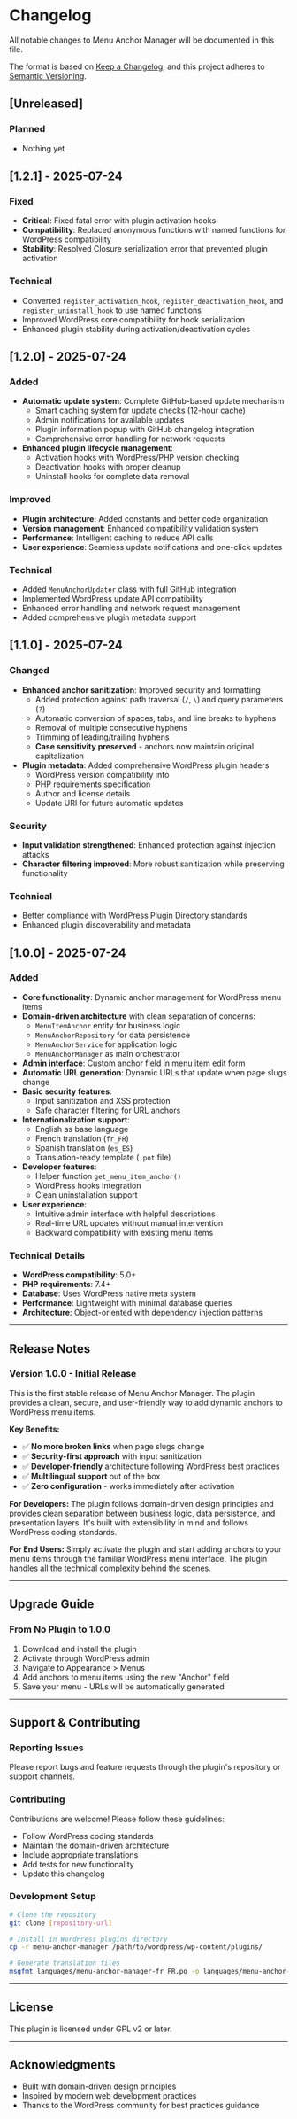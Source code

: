 # Changelog

All notable changes to Menu Anchor Manager will be documented in this file.

The format is based on [Keep a Changelog](https://keepachangelog.com/en/1.0.0/),
and this project adheres to [Semantic Versioning](https://semver.org/spec/v2.0.0.html).

## [Unreleased]

### Planned
- Nothing yet

## [1.2.1] - 2025-07-24

### Fixed
- **Critical**: Fixed fatal error with plugin activation hooks
- **Compatibility**: Replaced anonymous functions with named functions for WordPress compatibility
- **Stability**: Resolved Closure serialization error that prevented plugin activation

### Technical
- Converted `register_activation_hook`, `register_deactivation_hook`, and `register_uninstall_hook` to use named functions
- Improved WordPress core compatibility for hook serialization
- Enhanced plugin stability during activation/deactivation cycles

## [1.2.0] - 2025-07-24

### Added
- **Automatic update system**: Complete GitHub-based update mechanism
  - Smart caching system for update checks (12-hour cache)
  - Admin notifications for available updates
  - Plugin information popup with GitHub changelog integration
  - Comprehensive error handling for network requests
- **Enhanced plugin lifecycle management**:
  - Activation hooks with WordPress/PHP version checking
  - Deactivation hooks with proper cleanup
  - Uninstall hooks for complete data removal

### Improved
- **Plugin architecture**: Added constants and better code organization
- **Version management**: Enhanced compatibility validation system
- **Performance**: Intelligent caching to reduce API calls
- **User experience**: Seamless update notifications and one-click updates

### Technical
- Added `MenuAnchorUpdater` class with full GitHub integration
- Implemented WordPress update API compatibility
- Enhanced error handling and network request management
- Added comprehensive plugin metadata support

## [1.1.0] - 2025-07-24

### Changed
- **Enhanced anchor sanitization**: Improved security and formatting
  - Added protection against path traversal (`/`, `\`) and query parameters (`?`)
  - Automatic conversion of spaces, tabs, and line breaks to hyphens
  - Removal of multiple consecutive hyphens
  - Trimming of leading/trailing hyphens
  - **Case sensitivity preserved** - anchors now maintain original capitalization
- **Plugin metadata**: Added comprehensive WordPress plugin headers
  - WordPress version compatibility info
  - PHP requirements specification
  - Author and license details
  - Update URI for future automatic updates

### Security
- **Input validation strengthened**: Enhanced protection against injection attacks
- **Character filtering improved**: More robust sanitization while preserving functionality

### Technical
- Better compliance with WordPress Plugin Directory standards
- Enhanced plugin discoverability and metadata

## [1.0.0] - 2025-07-24

### Added
- **Core functionality**: Dynamic anchor management for WordPress menu items
- **Domain-driven architecture** with clean separation of concerns:
  - `MenuItemAnchor` entity for business logic
  - `MenuAnchorRepository` for data persistence
  - `MenuAnchorService` for application logic
  - `MenuAnchorManager` as main orchestrator
- **Admin interface**: Custom anchor field in menu item edit form
- **Automatic URL generation**: Dynamic URLs that update when page slugs change
- **Basic security features**:
  - Input sanitization and XSS protection
  - Safe character filtering for URL anchors
- **Internationalization support**:
  - English as base language
  - French translation (`fr_FR`)
  - Spanish translation (`es_ES`)
  - Translation-ready template (`.pot` file)
- **Developer features**:
  - Helper function `get_menu_item_anchor()`
  - WordPress hooks integration
  - Clean uninstallation support
- **User experience**:
  - Intuitive admin interface with helpful descriptions
  - Real-time URL updates without manual intervention
  - Backward compatibility with existing menu items

### Technical Details
- **WordPress compatibility**: 5.0+
- **PHP requirements**: 7.4+
- **Database**: Uses WordPress native meta system
- **Performance**: Lightweight with minimal database queries
- **Architecture**: Object-oriented with dependency injection patterns

---

## Release Notes

### Version 1.0.0 - Initial Release

This is the first stable release of Menu Anchor Manager. The plugin provides a clean, secure, and user-friendly way to add dynamic anchors to WordPress menu items.

**Key Benefits:**
- ✅ **No more broken links** when page slugs change
- ✅ **Security-first approach** with input sanitization
- ✅ **Developer-friendly** architecture following WordPress best practices
- ✅ **Multilingual support** out of the box
- ✅ **Zero configuration** - works immediately after activation

**For Developers:**
The plugin follows domain-driven design principles and provides clean separation between business logic, data persistence, and presentation layers. It's built with extensibility in mind and follows WordPress coding standards.

**For End Users:**
Simply activate the plugin and start adding anchors to your menu items through the familiar WordPress menu interface. The plugin handles all the technical complexity behind the scenes.

---

## Upgrade Guide

### From No Plugin to 1.0.0
1. Download and install the plugin
2. Activate through WordPress admin
3. Navigate to Appearance > Menus
4. Add anchors to menu items using the new "Anchor" field
5. Save your menu - URLs will be automatically generated

---

## Support & Contributing

### Reporting Issues
Please report bugs and feature requests through the plugin's repository or support channels.

### Contributing
Contributions are welcome! Please follow these guidelines:
- Follow WordPress coding standards
- Maintain the domain-driven architecture
- Include appropriate translations
- Add tests for new functionality
- Update this changelog

### Development Setup
```bash
# Clone the repository
git clone [repository-url]

# Install in WordPress plugins directory
cp -r menu-anchor-manager /path/to/wordpress/wp-content/plugins/

# Generate translation files
msgfmt languages/menu-anchor-manager-fr_FR.po -o languages/menu-anchor-manager-fr_FR.mo
```

---

## License

This plugin is licensed under GPL v2 or later.

---

## Acknowledgments

- Built with domain-driven design principles
- Inspired by modern web development practices
- Thanks to the WordPress community for best practices guidance